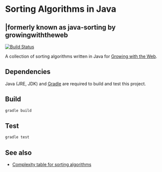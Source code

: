 # Sorting Algorithms in Java 
## |formerly known as java-sorting by growingwiththeweb

[![Build Status](https://travis-ci.org/gwtw/java-sorting.svg?branch=master)](https://travis-ci.org/gwtw/java-sorting)

A collection of sorting algorithms written in Java for [Growing with the Web][1].



## Dependencies

Java (JRE, JDK) and [Gradle](https://gradle.org/) are required to build and test this project.



## Build

```bash
gradle build
```



## Test

```bash
gradle test
```



## See also

- [Complexity table for sorting algorithms](https://github.com/gwtw/js-sorting/blob/master/lib/README.md)



[1]: http://www.growingwiththeweb.com
